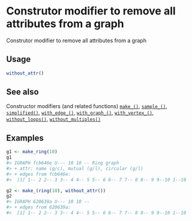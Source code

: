 # Construtor modifier to remove all attributes from a graph

Construtor modifier to remove all attributes from a graph

## Usage

``` r
without_attr()
```

## See also

Constructor modifiers (and related functions)
[`make_()`](https://r.igraph.org/reference/make_.md),
[`sample_()`](https://r.igraph.org/reference/sample_.md),
[`simplified()`](https://r.igraph.org/reference/simplified.md),
[`with_edge_()`](https://r.igraph.org/reference/with_edge_.md),
[`with_graph_()`](https://r.igraph.org/reference/with_graph_.md),
[`with_vertex_()`](https://r.igraph.org/reference/with_vertex_.md),
[`without_loops()`](https://r.igraph.org/reference/without_loops.md),
[`without_multiples()`](https://r.igraph.org/reference/without_multiples.md)

## Examples

``` r
g1 <- make_ring(10)
g1
#> IGRAPH fcb646e U--- 10 10 -- Ring graph
#> + attr: name (g/c), mutual (g/l), circular (g/l)
#> + edges from fcb646e:
#>  [1] 1-- 2 2-- 3 3-- 4 4-- 5 5-- 6 6-- 7 7-- 8 8-- 9 9--10 1--10

g2 <- make_(ring(10), without_attr())
g2
#> IGRAPH 620639a U--- 10 10 -- 
#> + edges from 620639a:
#>  [1] 1-- 2 2-- 3 3-- 4 4-- 5 5-- 6 6-- 7 7-- 8 8-- 9 9--10 1--10
```
